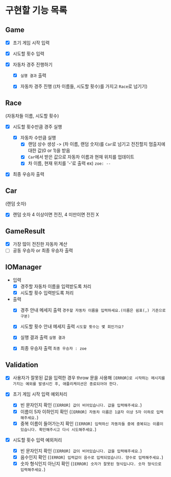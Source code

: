 # 구현할 기능 목록

## Game

- [x] 초기 게임 시작 입력 
- [x] 시도할 횟수 입력

- [x] 자동차 경주 진행하기
  - [x] `실행 결과` 출력
  - [x] 자동차 경주 진행 ((차 이름들, 시도할 횟수)를 가지고 `Race`로 넘기기)


## Race 
(자동차들 이름, 시도할 횟수)

- [x] 시도할 횟수만큼 경주 실행
  - [x] 자동차 수만큼 실행
    - [x] 랜덤 상수 생성 -> (차 이름, 랜덤 숫자)를 `Car`로 넘기고 전진할지 멈출지에 대한 값(0 or 1)을 받음 
    - [x] `Car`에서 받은 값으로 자동차 이름과 현재 위치를 업데이트
    - [x] 차 이름, 현재 위치를 '-'로 출력
      ex) `zoe: --`

- [x] 최종 우승자 출력


## Car
(랜덤 숫자)
- [x] 랜덤 숫자 4 이상이면 전진, 4 미만이면 전진 X


## GameResult

- [x] 가장 많이 전진한 자동차 계산
- [ ] 공동 우승자 or 최종 우승자 출력

## IOManager

- 입력
  - [x] 경주할 자동차 이름을 입력받도록 처리
  - [x] 시도할 횟수 입력받도록 처리

- 출력
  - [x] 경주 안내 메세지 출력 `경주할 자동차 이름을 입력하세요.(이름은 쉼표(,) 기준으로 구분)`
  - [x] 시도할 횟수 안내 메세지 출력 `시도할 횟수는 몇 회인가요?`
  - [x] 실행 결과 출력 `실행 결과`
  - [x] 최종 우승자 출력 `최종 우승자 : zoe`


## Validation

- [x] 사용자가 잘못된 값을 입력한 경우 throw 문을 사용해 `[ERROR]로 시작하는 메시지를 가지는 예외를 발생시킨 후, 애플리케이션은 종료되어야 한다.`

- [x] 초기 게임 시작 입력 예외처리
  - [x] 빈 문자인지 확인 (`[ERROR] 값이 비어있습니다. 값을 입력해주세요.`)
  - [x] 이름이 5자 이하인지 확인 (`[ERROR] 자동차 이름은 1글자 이상 5자 이하로 입력해주세요.`)
  - [x] 중복 이름이 들어가는지 확인 (`[ERROR] 입력하신 자동차들 중에 중복되는 이름이 있습니다. 확인해주시고 다시 시도해주세요.`)

- [x] 시도할 횟수 입력 예외처리
  - [x] 빈 문자인지 확인 (`[ERROR] 값이 비어있습니다. 값을 입력해주세요.`)
  - [x] 음수인지 확인 (`[ERROR] 입력값이 음수로 입력되었습니다. 양수로 입력해주세요.`)
  - [x] 숫자 형식인지 아닌지 확인 (`[ERROR] 숫자가 잘못된 형식입니다. 숫자 형식으로 입력해주세요.`)
